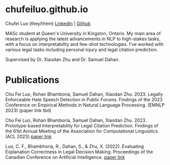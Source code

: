 # chufeiluo.github.io

Chufei Luo (they/them)
[LinkedIn](https://www.linkedin.com/in/chu-fei-luo-40a18a171/) | [Github](https://github.com/chufeiluo)

MASc student at Queen's University in Kingston, Ontario. My main area of research is applying the latest advancements in NLP to high-stakes tasks, with a focus on interpretability and few-shot technologies. I've worked with various legal tasks including personal injury and legal citation prediction.

Supervised by Dr. Xiaodan Zhu and Dr. Samuel Dahan.

# Publications

  Chu Fei Luo, Rohan Bhamboria, Samuel Dahan, Xiaodan Zhu. 2023. Legally Enforceable Hate Speech Detection in Public Forums. Findings of the 2023 Conference on Empirical Methods in Natural Language Processing. (EMNLP 2023) (paper link tbd)
  
  Chu Fei Luo, Rohan Bhamboria, Samuel Dahan, Xiaodan Zhu. 2023. Prototype-based Interpretability for Legal Citation Prediction. Findings of the 61st Annual Meeting of the Association for Computational Linguistics. (ACL 2023) [paper link](https://aclanthology.org/2023.findings-acl.301/)
  
  Luo, C. F., Bhambhoria, R., Dahan, S., & Zhu, X. (2022). Evaluating Explanation Correctness in Legal Decision Making. Proceedings of the Canadian Conference on Artificial Intelligence. [paper link](https://doi.org/10.21428/594757db.8718dc8b)
